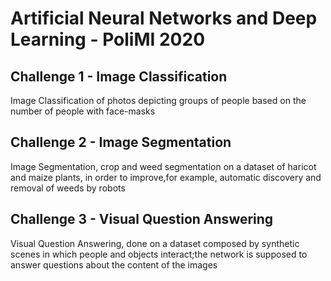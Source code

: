 # Artificial Neural Networks and Deep Learning - PoliMI 2020

## Challenge 1 - Image Classification

Image Classification of photos depicting groups of people based on the number of people with face-masks

## Challenge 2 - Image Segmentation

Image Segmentation, crop and weed segmentation on a dataset of haricot and maize plants, in order to improve,for example, automatic discovery and removal of weeds by robots

## Challenge 3 - Visual Question Answering

Visual Question Answering, done on a dataset composed by synthetic scenes in which people and objects interact;the network is supposed to answer questions about the content of the images

